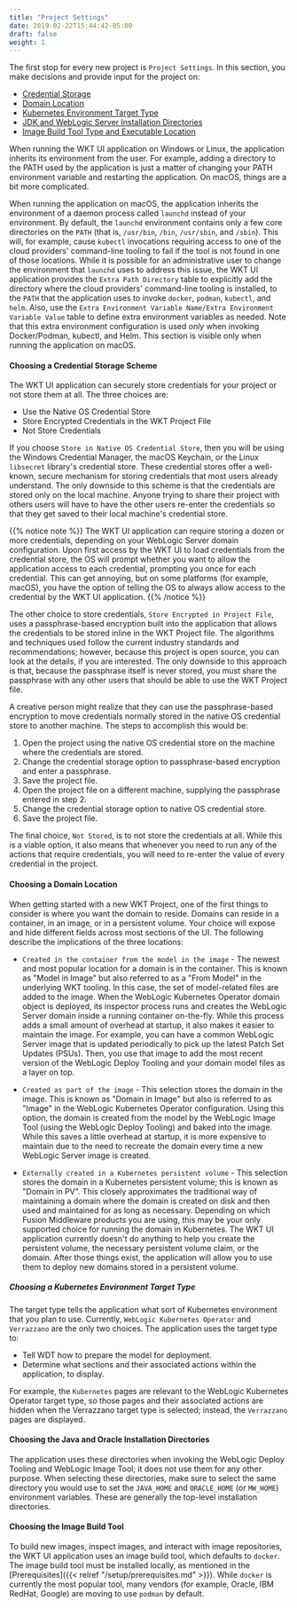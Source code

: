 ```yaml
---
title: "Project Settings"
date: 2019-02-22T15:44:42-05:00
draft: false
weight: 1
---
```


The first stop for every new project is `Project Settings`.  In this section, you make decisions and provide
input for the project on:

- [Credential Storage](#choosing-a-credential-storage-scheme)
- [Domain Location](#choosing-a-domain-location)
- [Kubernetes Environment Target Type](#choosing-a-kubernetes-environment-target-type)
- [JDK and WebLogic Server Installation Directories](#choosing-the-java-and-oracle-installation-directories)
- [Image Build Tool Type and Executable Location](#choosing-the-image-build-tool)

When running the WKT UI application on Windows or Linux, the application inherits its environment from the user. For example,
adding a directory to the PATH used by the application is just a matter of changing your
PATH environment variable and restarting the application. On macOS, things are a bit more complicated.

When running the application on macOS, the application inherits the environment of a daemon process called `launchd` instead
of your environment.  By default, the `launchd` environment contains only a few core directories on the `PATH`
(that is, `/usr/bin`, `/bin`, `/usr/sbin`, and `/sbin`).  This will, for example, cause `kubectl` invocations requiring
access to one of the cloud providers' command-line tooling to fail if the tool is not found in one of those locations.
While it is possible for an administrative user to change the environment that `launchd` uses to address this issue, the
WKT UI application provides the `Extra Path Directory` table to explicitly add the directory where the cloud providers'
command-line tooling is installed, to the `PATH` that the application uses to invoke `docker`, `podman`, `kubectl`, and
`helm`. Also, use the `Extra Environment Variable Name/Extra Environment Variable Value` table to define extra
environment variables as needed. Note that this extra environment configuration is used _only_ when invoking
Docker/Podman, kubectl, and Helm. This section is visible only when running the application on macOS.


#### Choosing a Credential Storage Scheme
The WKT UI application can securely store credentials for your project or not store them at all.  The three choices
are:

- Use the Native OS Credential Store
- Store Encrypted Credentials in the WKT Project File
- Not Store Credentials

If you choose `Store in Native OS Credential Store`, then you will be using the Windows Credential Manager, the macOS Keychain,
or the Linux `libsecret` library's credential store.  These credential stores offer a well-known, secure mechanism for
storing credentials that most users already understand.  The only downside to this scheme is that the credentials are
stored only on the local machine.  Anyone trying to share their project with others users will have to have the other users
re-enter the credentials so that they get saved to their local machine's credential store.

{{% notice note %}}
The WKT UI application can require storing a dozen or more credentials, depending on your WebLogic Server
domain configuration. Upon first access by the WKT UI to load credentials from the credential store, the OS will prompt
whether you want to allow the application access to each credential, prompting you once for each credential.  This
can get annoying, but on some platforms (for example, macOS), you have the option of telling the OS to always allow access to
the credential by the WKT UI application.
{{% /notice %}}

The other choice to store credentials, `Store Encrypted in Project File`, uses a passphrase-based encryption built into the application that allows
the credentials to be stored inline in the WKT Project file.  The algorithms and techniques used follow the current
industry standards and recommendations; however, because this project is open source, you can look at the details,
if you are interested.  The only downside to this approach is that, because the passphrase itself is
never stored, you must share the passphrase with any other users that should be able to use the WKT Project file.

A creative person might realize that they can use the passphrase-based encryption to move credentials normally stored
in the native OS credential store to another machine.  The steps to accomplish this would be:

1. Open the project using the native OS credential store on the machine where the credentials are stored.
2. Change the credential storage option to passphrase-based encryption and enter a passphrase.
3. Save the project file.
4. Open the project file on a different machine, supplying the passphrase entered in step 2.
5. Change the credential storage option to native OS credential store.
6. Save the project file.

The final choice, `Not Stored`, is to not store the credentials at all. While this is a viable option, it also means that whenever you
need to run any of the actions that require credentials, you will need to re-enter the value of every credential in the
project.

#### Choosing a Domain Location
When getting started with a new WKT Project, one of the first things to consider is where you want the domain to reside.
Domains can reside in a container, in an image, or in a persistent volume.  Your choice will expose and hide different
fields across most sections of the UI.  The following describe the implications of the three locations:

- `Created in the container from the model in the image`  - The newest and most popular location for a domain is in the container.  This is known as "Model in Image" but also
referred to as a "From Model" in the underlying WKT tooling.  In this case, the set of model-related files are added to
the image.  When the WebLogic Kubernetes Operator domain object is deployed, its inspector process runs and creates the
WebLogic Server domain inside a running container on-the-fly.  While this process adds a small amount of overhead at
startup, it also makes it easier to maintain the image.  For example, you can have a common WebLogic Server image that
is updated periodically to pick up the latest Patch Set Updates (PSUs).  Then, you use that image to add the
most recent version of the WebLogic Deploy Tooling and your domain model files as a layer on top.

- `Created as part of the image` - This selection stores the domain in the image.  This is known as "Domain in Image" but also is referred to as "Image"
in the WebLogic Kubernetes Operator configuration.  Using this option, the domain is created from the model by the
WebLogic Image Tool (using the WebLogic Deploy Tooling) and baked into the image.  While this saves a little overhead
at startup, it is more expensive to maintain due to the need to recreate the domain every time a new WebLogic
Server image is created.

- `Externally created in a Kubernetes persistent volume` - This selection stores the domain in a Kubernetes persistent volume; this is known as "Domain in PV".
This closely approximates the traditional way of maintaining a domain where the domain is created on disk and then
used and maintained for as long as necessary. Depending on which Fusion Middleware products you are using, this may be
your only supported choice for running the domain in Kubernetes.  The WKT UI application currently doesn't do anything to help
you create the persistent volume, the necessary persistent volume claim, or the domain.  After those things exist, the
application will allow you to use them to deploy new domains stored in a persistent volume.

##### Choosing a Kubernetes Environment Target Type
The target type tells the application what sort of Kubernetes environment that you plan to use.  Currently, `WebLogic
Kubernetes Operator` and `Verrazzano` are the only two choices.  The application uses the target type to:

- Tell WDT how to prepare the model for deployment.
- Determine what sections and their associated actions within the application, to display.

For example, the `Kubernetes` pages are relevant to the WebLogic Kubernetes Operator target type, so those pages
and their associated actions are hidden when the Verrazzano target type is selected; instead, the `Verrazzano`
pages are displayed.  

#### Choosing the Java and Oracle Installation Directories
The application uses these directories when invoking the WebLogic Deploy Tooling and WebLogic Image Tool; it does not
use them for any other purpose.  When selecting these directories, make sure to select the same directory you would use
to set the `JAVA_HOME` and `ORACLE_HOME` (or `MW_HOME`) environment variables.  These are generally the top-level
installation directories.

#### Choosing the Image Build Tool
To build new images, inspect images, and interact with image repositories, the WKT UI application uses an image build
tool, which defaults to `docker`.  The image build tool must be installed locally, as mentioned in the [Prerequisites]({{< relref "/setup/prerequisites.md" >}}).
While `docker` is currently the most popular tool, many vendors (for example, Oracle, IBM RedHat, Google) are moving to
use `podman` by default.

